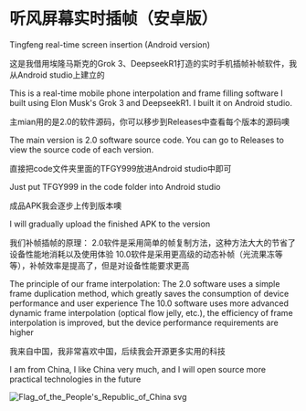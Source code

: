 # 听风屏幕实时插帧（安卓版）


Tingfeng real-time screen insertion (Android version)

这是我借用埃隆马斯克的Grok 3、DeepseekR1打造的实时手机插帧补帧软件，我从Android studio上建立的

This is a real-time mobile phone interpolation and frame filling software I built using Elon Musk's Grok 3 and DeepseekR1. I built it on Android studio.

主mian用的是2.0的软件源码，你可以移步到Releases中查看每个版本的源码噢

The main version is 2.0 software source code. You can go to Releases to view the source code of each version.


直接把code文件夹里面的TFGY999放进Android studio中即可

Just put TFGY999 in the code folder into Android studio

成品APK我会逐步上传到版本噢

I will gradually upload the finished APK to the version


我们补帧插帧的原理：
2.0软件是采用简单的帧复制方法，这种方法大大的节省了设备性能地消耗以及使用体验
10.0软件是采用更高级的动态补帧（光流果冻等等），补帧效率是提高了，但是对设备性能要求更高

The principle of our frame interpolation: 
The 2.0 software uses a simple frame duplication method, which greatly saves the consumption of device performance and user experience 
The 10.0 software uses more advanced dynamic frame interpolation (optical flow jelly, etc.), the efficiency of frame interpolation is improved, but the device performance requirements are higher












我来自中国，我非常喜欢中国，后续我会开源更多实用的科技

I am from China, I like China very much, and I will open source more practical technologies in the future

![Flag_of_the_People's_Republic_of_China svg](https://github.com/user-attachments/assets/1c7b421f-abd5-4d64-9362-2cb5dcad166f)

